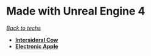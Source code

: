 # Made with Unreal Engine 4
*[Back to techs](./Techs.md)*

- **[Intersideral Cow](../Games/IntersideralCow.md)**
- **[Electronic Apple](../Games/ElectronicApple.md)**
